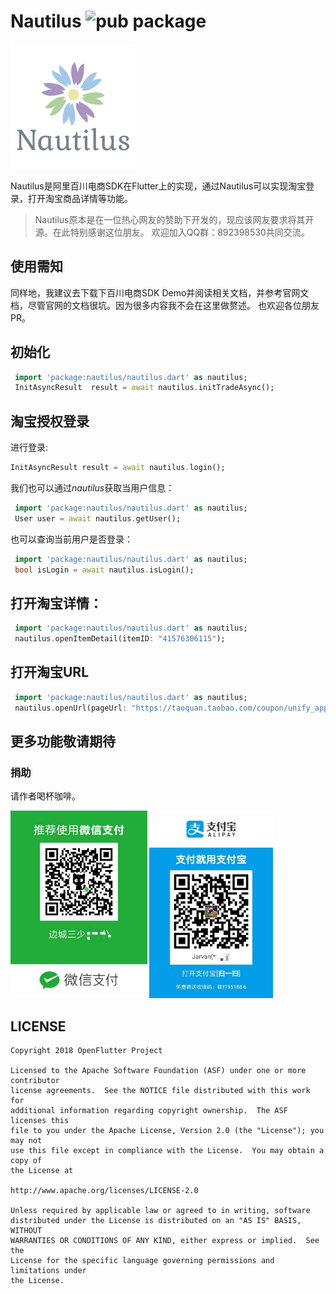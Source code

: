 # Nautilus ![pub package](https://img.shields.io/pub/v/nautilus.svg)

![logo](./arts/logo.png)

Nautilus是阿里百川电商SDK在Flutter上的实现，通过Nautilus可以实现淘宝登录，打开淘宝商品详情等功能。

> Nautilus原本是在一位热心网友的赞助下开发的，现应该网友要求将其开源。在此特别感谢这位朋友。
> 欢迎加入QQ群：892398530共同交流。

## 使用需知
同样地，我建议去下载下百川电商SDK Demo并阅读相关文档，并参考官网文档，尽管官网的文档很坑。因为很多内容我不会在这里做赘述。
也欢迎各位朋友PR。

## 初始化
```dart
 import 'package:nautilus/nautilus.dart' as nautilus;
 InitAsyncResult  result = await nautilus.initTradeAsync();
```
## 淘宝授权登录
进行登录:
```dart
InitAsyncResult result = await nautilus.login();
```
我们也可以通过*nautilus*获取当用户信息：
```dart
 import 'package:nautilus/nautilus.dart' as nautilus;
 User user = await nautilus.getUser();
```
也可以查询当前用户是否登录：
```dart
 import 'package:nautilus/nautilus.dart' as nautilus;
 bool isLogin = await nautilus.isLogin();
```

## 打开淘宝详情：
```dart 
 import 'package:nautilus/nautilus.dart' as nautilus;
 nautilus.openItemDetail(itemID: "41576306115");
```

## 打开淘宝URL
```dart 
 import 'package:nautilus/nautilus.dart' as nautilus;
 nautilus.openUrl(pageUrl: "https://taoquan.taobao.com/coupon/unify_apply.htm?sellerId=2165762428&activityId=5698d91c0b474d9caf88279009bda4f3");
```
## 更多功能敬请期待

### 捐助
请作者喝杯咖啡。

<img src="./arts/wx.jpeg" height="300">  <img src="./arts/ali.jpeg" height="300">

## LICENSE


    Copyright 2018 OpenFlutter Project

    Licensed to the Apache Software Foundation (ASF) under one or more contributor
    license agreements.  See the NOTICE file distributed with this work for
    additional information regarding copyright ownership.  The ASF licenses this
    file to you under the Apache License, Version 2.0 (the "License"); you may not
    use this file except in compliance with the License.  You may obtain a copy of
    the License at

    http://www.apache.org/licenses/LICENSE-2.0

    Unless required by applicable law or agreed to in writing, software
    distributed under the License is distributed on an "AS IS" BASIS, WITHOUT
    WARRANTIES OR CONDITIONS OF ANY KIND, either express or implied.  See the
    License for the specific language governing permissions and limitations under
    the License.
